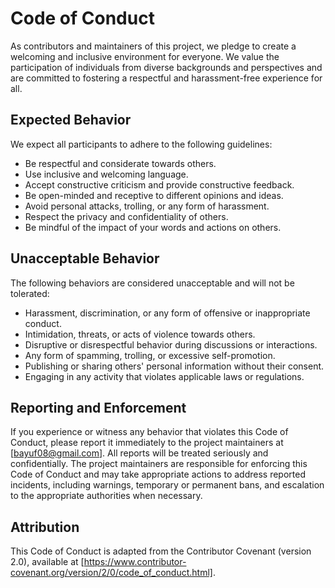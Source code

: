 # Code of Conduct

As contributors and maintainers of this project, we pledge to create a welcoming and inclusive environment for everyone. We value the participation of individuals from diverse backgrounds and perspectives and are committed to fostering a respectful and harassment-free experience for all.

## Expected Behavior

We expect all participants to adhere to the following guidelines:

- Be respectful and considerate towards others.
- Use inclusive and welcoming language.
- Accept constructive criticism and provide constructive feedback.
- Be open-minded and receptive to different opinions and ideas.
- Avoid personal attacks, trolling, or any form of harassment.
- Respect the privacy and confidentiality of others.
- Be mindful of the impact of your words and actions on others.

## Unacceptable Behavior

The following behaviors are considered unacceptable and will not be tolerated:

- Harassment, discrimination, or any form of offensive or inappropriate conduct.
- Intimidation, threats, or acts of violence towards others.
- Disruptive or disrespectful behavior during discussions or interactions.
- Any form of spamming, trolling, or excessive self-promotion.
- Publishing or sharing others' personal information without their consent.
- Engaging in any activity that violates applicable laws or regulations.

## Reporting and Enforcement

If you experience or witness any behavior that violates this Code of Conduct, please report it immediately to the project maintainers at [bayuf08@gmail.com]. All reports will be treated seriously and confidentially. The project maintainers are responsible for enforcing this Code of Conduct and may take appropriate actions to address reported incidents, including warnings, temporary or permanent bans, and escalation to the appropriate authorities when necessary.

## Attribution

This Code of Conduct is adapted from the Contributor Covenant (version 2.0), available at [https://www.contributor-covenant.org/version/2/0/code_of_conduct.html].